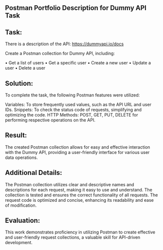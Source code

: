 
## Postman Portfolio Description for Dummy API Task
## Task:

There is a description of the API: https://dummyapi.io/docs

Create a Postman collection for Dummy API, including:

• Get a list of users
• Get a specific user
• Create a new user
• Update a user
• Delete a user

## Solution:

To complete the task, the following Postman features were utilized:

Variables: To store frequently used values, such as the API URL and user IDs.
Snippets: To check the status code of requests, simplifying and optimizing the code.
HTTP Methods: POST, GET, PUT, DELETE for performing respective operations on the API.

## Result:

The created Postman collection allows for easy and effective interaction with the Dummy API, providing a user-friendly interface for various user data operations.

## Additional Details:

The Postman collection utilizes clear and descriptive names and descriptions for each request, making it easy to use and understand.
The collection is tested and ensures the correct functionality of all requests.
The request code is optimized and concise, enhancing its readability and ease of modification.

## Evaluation:

This work demonstrates proficiency in utilizing Postman to create effective and user-friendly request collections, a valuable skill for API-driven development.

